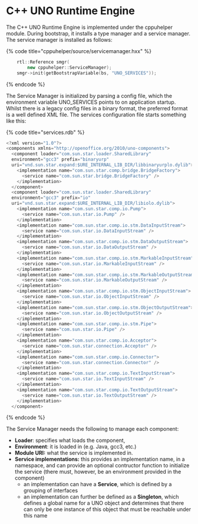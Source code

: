 # C++ UNO Runtime Engine



The C++ UNO Runtime Engine is implemented under the cppuhelper module. During bootstrap, it installs a type manager and a service manager. The service manager is installed as follows:

{% code title="cppuhelper/source/servicemanager.hxx" %}
```cpp
    rtl::Reference smgr(
        new cppuhelper::ServiceManager);
    smgr->init(getBootstrapVariable(bs, "UNO_SERVICES"));
```
{% endcode %}

The Service Manager is initialized by parsing a config file, which the environment variable UNO\_SERVICES points to on application startup. Whilst there is a legacy config files in a binary format, the preferred format is a well defined XML file. The services configuration file starts something like this:

{% code title="services.rdb" %}
```cpp
<?xml version="1.0"?>
<components xmlns="http://openoffice.org/2010/uno-components">
  <component loader="com.sun.star.loader.SharedLibrary"
  environment="gcc3" prefix="binaryurp"
  uri="vnd.sun.star.expand:$URE_INTERNAL_LIB_DIR/libbinaryurplo.dylib">
    <implementation name="com.sun.star.comp.bridge.BridgeFactory">
      <service name="com.sun.star.bridge.BridgeFactory" />
    </implementation>
  </component>
  <component loader="com.sun.star.loader.SharedLibrary"
  environment="gcc3" prefix="io"
  uri="vnd.sun.star.expand:$URE_INTERNAL_LIB_DIR/libiolo.dylib">
    <implementation name="com.sun.star.comp.io.Pump">
      <service name="com.sun.star.io.Pump" />
    </implementation>
    <implementation name="com.sun.star.comp.io.stm.DataInputStream">
      <service name="com.sun.star.io.DataInputStream" />
    </implementation>
    <implementation name="com.sun.star.comp.io.stm.DataOutputStream">
      <service name="com.sun.star.io.DataOutputStream" />
    </implementation>
    <implementation name="com.sun.star.comp.io.stm.MarkableInputStream">
      <service name="com.sun.star.io.MarkableInputStream" />
    </implementation>
    <implementation name="com.sun.star.comp.io.stm.MarkableOutputStream">
      <service name="com.sun.star.io.MarkableOutputStream" />
    </implementation>
    <implementation name="com.sun.star.comp.io.stm.ObjectInputStream">
      <service name="com.sun.star.io.ObjectInputStream" />
    </implementation>
    <implementation name="com.sun.star.comp.io.stm.ObjectOutputStream">
      <service name="com.sun.star.io.ObjectOutputStream" />
    </implementation>
    <implementation name="com.sun.star.comp.io.stm.Pipe">
      <service name="com.sun.star.io.Pipe" />
    </implementation>
    <implementation name="com.sun.star.comp.io.Acceptor">
      <service name="com.sun.star.connection.Acceptor" />
    </implementation>
    <implementation name="com.sun.star.comp.io.Connector">
      <service name="com.sun.star.connection.Connector" />
    </implementation>
    <implementation name="com.sun.star.comp.io.TextInputStream">
      <service name="com.sun.star.io.TextInputStream" />
    </implementation>
    <implementation name="com.sun.star.comp.io.TextOutputStream">
      <service name="com.sun.star.io.TextOutputStream" />
    </implementation>
  </component>
```
{% endcode %}

The Service Manager needs the following to manage each component:

* **Loader**: specifies what loads the component,
* **Environment**: it is loaded in (e.g. Java, gcc3, etc.)
* **Module URI:** what the service is implemented in.
* **Service implementations:** this provides an implementation name, in a namespace, and can provide an optional contructor function to initialize the service (there must, however, be an environment provided in the component)
  * an implementation can have a **Service**, which is defined by a grouping of interfaces
  * an implementation can further be defined as a **Singleton**, which defines a global name for a UNO object and determines that there can only be one instance of this object that must be reachable under this name
